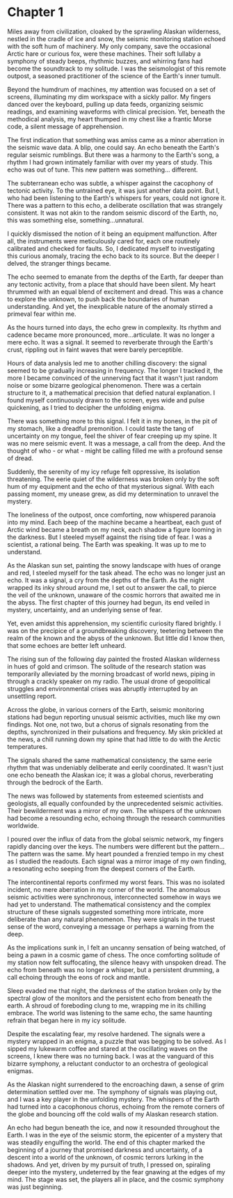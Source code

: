 # Chapter 1

Miles away from civilization, cloaked by the sprawling Alaskan wilderness, nestled in the cradle of ice and snow, the seismic monitoring station echoed with the soft hum of machinery. My only company, save the occasional Arctic hare or curious fox, were these machines. Their soft lullaby a symphony of steady beeps, rhythmic buzzes, and whirring fans had become the soundtrack to my solitude. I was the seismologist of this remote outpost, a seasoned practitioner of the science of the Earth's inner tumult.

Beyond the humdrum of machines, my attention was focused on a set of screens, illuminating my dim workspace with a sickly pallor. My fingers danced over the keyboard, pulling up data feeds, organizing seismic readings, and examining waveforms with clinical precision. Yet, beneath the methodical analysis, my heart thumped in my chest like a frantic Morse code, a silent message of apprehension.

The first indication that something was amiss came as a minor aberration in the seismic wave data. A blip, one could say. An echo beneath the Earth's regular seismic rumblings. But there was a harmony to the Earth's song, a rhythm I had grown intimately familiar with over my years of study. This echo was out of tune. This new pattern was something... different.

The subterranean echo was subtle, a whisper against the cacophony of tectonic activity. To the untrained eye, it was just another data point. But I, who had been listening to the Earth's whispers for years, could not ignore it. There was a pattern to this echo, a deliberate oscillation that was strangely consistent. It was not akin to the random seismic discord of the Earth, no, this was something else, something...unnatural.

I quickly dismissed the notion of it being an equipment malfunction. After all, the instruments were meticulously cared for, each one routinely calibrated and checked for faults. So, I dedicated myself to investigating this curious anomaly, tracing the echo back to its source. But the deeper I delved, the stranger things became.

The echo seemed to emanate from the depths of the Earth, far deeper than any tectonic activity, from a place that should have been silent. My heart thrummed with an equal blend of excitement and dread. This was a chance to explore the unknown, to push back the boundaries of human understanding. And yet, the inexplicable nature of the anomaly stirred a primeval fear within me.

As the hours turned into days, the echo grew in complexity. Its rhythm and cadence became more pronounced, more...articulate. It was no longer a mere echo. It was a signal. It seemed to reverberate through the Earth's crust, rippling out in faint waves that were barely perceptible.

Hours of data analysis led me to another chilling discovery: the signal seemed to be gradually increasing in frequency. The longer I tracked it, the more I became convinced of the unnerving fact that it wasn't just random noise or some bizarre geological phenomenon. There was a certain structure to it, a mathematical precision that defied natural explanation. I found myself continuously drawn to the screen, eyes wide and pulse quickening, as I tried to decipher the unfolding enigma.

There was something more to this signal. I felt it in my bones, in the pit of my stomach, like a dreadful premonition. I could taste the tang of uncertainty on my tongue, feel the shiver of fear creeping up my spine. It was no mere seismic event. It was a message, a call from the deep. And the thought of who - or what - might be calling filled me with a profound sense of dread.

Suddenly, the serenity of my icy refuge felt oppressive, its isolation threatening. The eerie quiet of the wilderness was broken only by the soft hum of my equipment and the echo of that mysterious signal. With each passing moment, my unease grew, as did my determination to unravel the mystery.

The loneliness of the outpost, once comforting, now whispered paranoia into my mind. Each beep of the machine became a heartbeat, each gust of Arctic wind became a breath on my neck, each shadow a figure looming in the darkness. But I steeled myself against the rising tide of fear. I was a scientist, a rational being. The Earth was speaking. It was up to me to understand.

As the Alaskan sun set, painting the snowy landscape with hues of orange and red, I steeled myself for the task ahead. The echo was no longer just an echo. It was a signal, a cry from the depths of the Earth. As the night wrapped its inky shroud around me, I set out to answer the call, to pierce the veil of the unknown, unaware of the cosmic horrors that awaited me in the abyss. The first chapter of this journey had begun, its end veiled in mystery, uncertainty, and an underlying sense of fear.

Yet, even amidst this apprehension, my scientific curiosity flared brightly. I was on the precipice of a groundbreaking discovery, teetering between the realm of the known and the abyss of the unknown. But little did I know then, that some echoes are better left unheard.

The rising sun of the following day painted the frosted Alaskan wilderness in hues of gold and crimson. The solitude of the research station was temporarily alleviated by the morning broadcast of world news, piping in through a crackly speaker on my radio. The usual drone of geopolitical struggles and environmental crises was abruptly interrupted by an unsettling report.

Across the globe, in various corners of the Earth, seismic monitoring stations had begun reporting unusual seismic activities, much like my own findings. Not one, not two, but a chorus of signals resonating from the depths, synchronized in their pulsations and frequency. My skin prickled at the news, a chill running down my spine that had little to do with the Arctic temperatures.

The signals shared the same mathematical consistency, the same eerie rhythm that was undeniably deliberate and eerily coordinated. It wasn't just one echo beneath the Alaskan ice; it was a global chorus, reverberating through the bedrock of the Earth.

The news was followed by statements from esteemed scientists and geologists, all equally confounded by the unprecedented seismic activities. Their bewilderment was a mirror of my own. The whispers of the unknown had become a resounding echo, echoing through the research communities worldwide.

I poured over the influx of data from the global seismic network, my fingers rapidly dancing over the keys. The numbers were different but the pattern... The pattern was the same. My heart pounded a frenzied tempo in my chest as I studied the readouts. Each signal was a mirror image of my own finding, a resonating echo seeping from the deepest corners of the Earth.

The intercontinental reports confirmed my worst fears. This was no isolated incident, no mere aberration in my corner of the world. The anomalous seismic activities were synchronous, interconnected somehow in ways we had yet to understand. The mathematical consistency and the complex structure of these signals suggested something more intricate, more deliberate than any natural phenomenon. They were signals in the truest sense of the word, conveying a message or perhaps a warning from the deep.

As the implications sunk in, I felt an uncanny sensation of being watched, of being a pawn in a cosmic game of chess. The once comforting solitude of my station now felt suffocating, the silence heavy with unspoken dread. The echo from beneath was no longer a whisper, but a persistent drumming, a call echoing through the eons of rock and mantle.

Sleep evaded me that night, the darkness of the station broken only by the spectral glow of the monitors and the persistent echo from beneath the earth. A shroud of foreboding clung to me, wrapping me in its chilling embrace. The world was listening to the same echo, the same haunting refrain that began here in my icy solitude.

Despite the escalating fear, my resolve hardened. The signals were a mystery wrapped in an enigma, a puzzle that was begging to be solved. As I sipped my lukewarm coffee and stared at the oscillating waves on the screens, I knew there was no turning back. I was at the vanguard of this bizarre symphony, a reluctant conductor to an orchestra of geological enigmas.

As the Alaskan night surrendered to the encroaching dawn, a sense of grim determination settled over me. The symphony of signals was playing out, and I was a key player in the unfolding mystery. The whispers of the Earth had turned into a cacophonous chorus, echoing from the remote corners of the globe and bouncing off the cold walls of my Alaskan research station.

An echo had begun beneath the ice, and now it resounded throughout the Earth. I was in the eye of the seismic storm, the epicenter of a mystery that was steadily engulfing the world. The end of this chapter marked the beginning of a journey that promised darkness and uncertainty, of a descent into a world of the unknown, of cosmic terrors lurking in the shadows. And yet, driven by my pursuit of truth, I pressed on, spiraling deeper into the mystery, undeterred by the fear gnawing at the edges of my mind. The stage was set, the players all in place, and the cosmic symphony was just beginning.